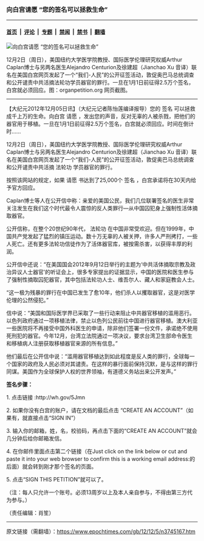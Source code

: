 ### 向白宫请愿 “您的签名可以拯救生命”

---

#### [首页](../../../..?n3745167) &nbsp;|&nbsp; [评论](../../../../../epoch-comment?n3745167) &nbsp;|&nbsp; [专题](../../../../../epoch-special?n3745167) &nbsp;|&nbsp; [禁闻](../../../../../epoch-news?n3745167) &nbsp;|&nbsp; [禁书](../../../../../books?n3745167) &nbsp;|&nbsp; [翻墙](https://github.com/gfw-breaker/nogfw/blob/master/README.md?n3745167)


<div><img alt="向白宫请愿 “您的签名可以拯救生命”" class="attachment-djy_600_400 size-djy_600_400 wp-post-image" src="https://i.epochtimes.com/assets/uploads/2012/12/1212041332122540-600x379.jpg"/>
<div class="caption">
 <p>
  12月2日（周日），美国纽约大学医学院教授、国际医学伦理研究权威Arthur Caplan博士与另两名医生Alejandro Centurion及徐建超（Jianchao Xu 音译）联名在美国白宫网页发起了一个“我们-人民”的公开征签活动，敦促奥巴马总统调查和公开谴责中共活摘法轮功学员器官的罪行。一旦在1月1日前征得2.5万个签名，白宫就必须回应。图：organpetition.org 网页截图。
 </p>
</div></div><hr/><div class="post_content" id="artbody" itemprop="articleBody">
 <!-- article content begin -->
 <p>
  【大纪元2012年12月05日讯】（大纪元记者陈怡莲编译报导）您的
  <ok href="https://www.epochtimes.com/gb/tag/%E7%AD%BE%E5%90%8D.html">
   签名
  </ok>
  可以拯救成千上万的生命。向白宫
  <ok href="https://www.epochtimes.com/gb/tag/%E8%AF%B7%E6%84%BF.html">
   请愿
  </ok>
  ，发出您的声音，反对无辜的人被杀戮，把他们的器官用于移植。一旦在1月1日前征得2.5万个签名，白宫就必须回应。时间在倒计时……
 </p>
 <p>
  12月2日（周日），美国纽约大学医学院教授、国际医学伦理研究权威Arthur Caplan博士与另两名医生Alejandro Centurion及徐建超（Jianchao Xu 音译）联名在美国白宫网页发起了一个“我们-人民”的公开征签活动，敦促奥巴马总统调查和公开谴责中共活摘
  <ok href="https://www.epochtimes.com/gb/tag/%E6%B3%95%E8%BD%AE%E5%8A%9F.html">
   法轮功
  </ok>
  学员器官的罪行。
 </p>
 <p>
  按照该网站的规定，如果
  <ok href="https://www.epochtimes.com/gb/tag/%E8%AF%B7%E6%84%BF.html">
   请愿
  </ok>
  书达到了25,000个
  <ok href="https://www.epochtimes.com/gb/tag/%E7%AD%BE%E5%90%8D.html">
   签名
  </ok>
  ，白宫承诺将在30天内给予官方回应。
 </p>
 <p>
  Caplan博士等人在公开信中称：亲爱的美国公民，我们几位联署签名的医生非常关注发生在我们这个时代最令人震惊的反人类罪行—从中国囚犯身上强制性活体摘取器官。
 </p>
 <p>
  公开信称，在整个20世纪90年代，
  <ok href="https://www.epochtimes.com/gb/tag/%E6%B3%95%E8%BD%AE%E5%8A%9F.html">
   法轮功
  </ok>
  在中国非常受欢迎。但在1999年，中国共产党发起了猛烈的镇压运动。数十万无辜的人被关押，许多人严刑拷打，一些人死亡。还有更多法轮功信徒作为了活体器官库，被按需杀害，以获得丰厚的利润。
 </p>
 <p>
  公开信中还说：“在美国国会2012年9月12日举行的主题为‘中共活体摘取宗教及政治异议人士器官’的听证会上，很多专家提出的证据显示，中国的医院和医生参与了强制性摘取囚犯器官，其中包括法轮功人士、维吾尔人、藏人和家庭教会人士。
 </p>
 <p>
  “这一极为残暴的罪行在中国已发生了愈10年，他们杀人以攫取器官，这是对医学伦理的公然侵犯。”
 </p>
 <p>
  信中说：“美国和国际医学界已采取了一些行动来阻止中共器官移植的滥用恶行。以色列政府通过一项移植法律，禁止以色列公民前往中国进行器官移植。澳大利亚一些医院将不再接受中国外科医生的申请，除非他们签署一份文件，承诺绝不使用死刑犯的器官。今年12月，台湾立法院通过一项决议，要求台湾卫生部命令医生和移植病人注册获取移植器官来源的所有信息。”
 </p>
 <p>
  他们最后在公开信中说：“滥用器官移植达到如此程度是反人类的罪行，全球每一个国家的政府及人民必须对其谴责。在这样的暴行面前保持沉默，是与这样的罪行同谋。美国作为全球保护人权的世界领袖，有道德义务站出来公开发声。”
 </p>
 <p>
  <b>
   签名步骤：
  </b>
 </p>
 <p>
  1. 点击链接 :http://wh.gov/5Jmn
 </p>
 <p>
  2. 如果你没有白宫的账户，请在文档的最后点击 “CREATE AN ACCOUNT”（如果有，就直接点击“SIGN IN”）
 </p>
 <p>
  3. 输入你的邮箱，姓，名，校验码，再点击下面的“CREATE AN ACCOUNT”就会几分钟后给你邮箱发信。
 </p>
 <p>
  4. 在你邮件里面点击第二个链接（在Just click on the link below or cut and paste it into your web browser to confirm this is a working email address:的后面）就会转到刚才那个签名的页面。
 </p>
 <p>
  5. 点击“SIGN THIS PETITION”就可以了。
 </p>
 <p>
  （注：每人只允许一个账号。必须13周岁以上及本人亲自参与，不得由第三方代为参与。）
 </p>
 <p>
  （责任编辑：肖笙）
 </p>
 <!-- article content end -->
 <div id="below_article_ad">
 </div>
</div>


---

原文链接（需翻墙）：https://www.epochtimes.com/gb/12/12/5/n3745167.htm